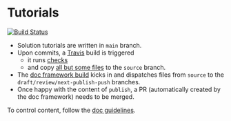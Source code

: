 
# Tutorials

[![Build Status](https://v3.travis.ibm.com/cloud-docs-solutions/solution-tutorials.svg?token=3zVsKWBpyuw2qWyZGMDS&branch=review)](https://v3.travis.ibm.com/cloud-docs-solutions/solution-tutorials)

* Solution tutorials are written in `main` branch.
* Upon commits, a [Travis](https://v3.travis.ibm.com/cloud-docs-solutions/solution-tutorials) build is triggered
   * it runs [checks](./scripts/check-all.sh)
   * and copy [all but some files](./scripts/main-to-source.sh) to the `source` branch.
* The [doc framework build](https://ibm.enterprise.slack.com/archives/C013H1ZDUPR) kicks in and dispatches files from `source` to the `draft/review/next-publish-push` branches.
* Once happy with the content of `publish`, a PR (automatically created by the doc framework) needs to be merged.

To control content, follow the [doc guidelines](https://test.cloud.ibm.com/docs-draft/writing?topic=writing-source-tagging).
